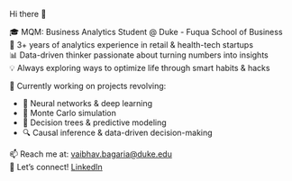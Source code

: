 Hi there 👋  

🎓 MQM: Business Analytics Student @ Duke - Fuqua School of Business  
💼 3+ years of analytics experience in retail & health-tech startups  
📊 Data-driven thinker passionate about turning numbers into insights  
💡 Always exploring ways to optimize life through smart habits & hacks  

🚀 Currently working on projects revolving:  
- 🤖 Neural networks & deep learning  
- 🎲 Monte Carlo simulation  
- 🌳 Decision trees & predictive modeling  
- 🔍 Causal inference & data-driven decision-making

📫 Reach me at: vaibhav.bagaria@duke.edu  
🔗 Let’s connect!
[LinkedIn](https://www.linkedin.com/in/vaibhavbagaria)

<!--
**datadilly/datadilly** is a ✨ _special_ ✨ repository because its `README.md` (this file) appears on your GitHub profile.

Here are some ideas to get you started:

- 🔭 I’m currently working on ...
- 🌱 I’m currently learning ...
- 👯 I’m looking to collaborate on ...
- 🤔 I’m looking for help with ...
- 💬 Ask me about ...
- 📫 How to reach me: ...
- 😄 Pronouns: ...
- ⚡ Fun fact: ...
-->
